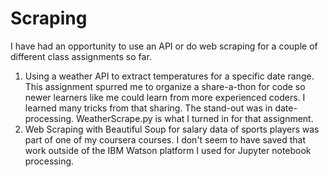 # Scraping
I have had an opportunity to use an API or do web scraping for a couple of different class assignments so far. 
1. Using a weather API to extract temperatures for a specific date range. This assignment spurred me to organize a share-a-thon for code so newer learners like me could learn from more experienced coders. I learned many tricks from that sharing. The stand-out was in date-processing. WeatherScrape.py is what I turned in for that assignment. 
2. Web Scraping with Beautiful Soup for salary data of sports players was part of one of my coursera courses. I don't seem to have saved that work outside of the IBM Watson platform I used for Jupyter notebook processing. 
